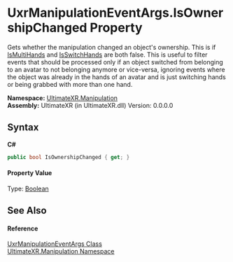 # UxrManipulationEventArgs.IsOwnershipChanged Property 
 

Gets whether the manipulation changed an object's ownership. This is if <a href="P_UltimateXR_Manipulation_UxrManipulationEventArgs_IsMultiHands">IsMultiHands</a> and <a href="P_UltimateXR_Manipulation_UxrManipulationEventArgs_IsSwitchHands">IsSwitchHands</a> are both false. This is useful to filter events that should be processed only if an object switched from belonging to an avatar to not belonging anymore or vice-versa, ignoring events where the object was already in the hands of an avatar and is just switching hands or being grabbed with more than one hand.

**Namespace:**&nbsp;<a href="N_UltimateXR_Manipulation">UltimateXR.Manipulation</a><br />**Assembly:**&nbsp;UltimateXR (in UltimateXR.dll) Version: 0.0.0.0

## Syntax

**C#**<br />
``` C#
public bool IsOwnershipChanged { get; }
```


#### Property Value
Type: <a href="https://docs.microsoft.com/dotnet/api/system.boolean" target="_blank" rel="noopener noreferrer">Boolean</a>

## See Also


#### Reference
<a href="T_UltimateXR_Manipulation_UxrManipulationEventArgs">UxrManipulationEventArgs Class</a><br /><a href="N_UltimateXR_Manipulation">UltimateXR.Manipulation Namespace</a><br />